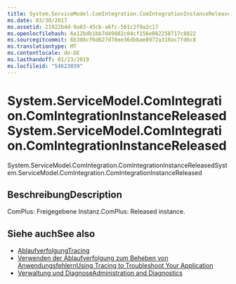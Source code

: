 ```yaml
---
title: System.ServiceModel.ComIntegration.ComIntegrationInstanceReleased
ms.date: 03/30/2017
ms.assetid: 21922b4d-9a83-45cb-a6fc-5b1c2f9a2c17
ms.openlocfilehash: 6a12bdb1bb7d49882c04cf156e082258717c8022
ms.sourcegitcommit: 6b308cf6d627d78ee36dbbae8972a310ac7fd6c8
ms.translationtype: MT
ms.contentlocale: de-DE
ms.lasthandoff: 01/23/2019
ms.locfileid: "54623039"
---
```

# <a name="systemservicemodelcomintegrationcomintegrationinstancereleased"></a><span data-ttu-id="743d1-102">System.ServiceModel.ComIntegration.ComIntegrationInstanceReleased</span><span class="sxs-lookup"><span data-stu-id="743d1-102">System.ServiceModel.ComIntegration.ComIntegrationInstanceReleased</span></span>
<span data-ttu-id="743d1-103">System.ServiceModel.ComIntegration.ComIntegrationInstanceReleased</span><span class="sxs-lookup"><span data-stu-id="743d1-103">System.ServiceModel.ComIntegration.ComIntegrationInstanceReleased</span></span>  
  
## <a name="description"></a><span data-ttu-id="743d1-104">Beschreibung</span><span class="sxs-lookup"><span data-stu-id="743d1-104">Description</span></span>  
 <span data-ttu-id="743d1-105">ComPlus: Freigegebene Instanz.</span><span class="sxs-lookup"><span data-stu-id="743d1-105">ComPlus: Released instance.</span></span>  
  
## <a name="see-also"></a><span data-ttu-id="743d1-106">Siehe auch</span><span class="sxs-lookup"><span data-stu-id="743d1-106">See also</span></span>
- [<span data-ttu-id="743d1-107">Ablaufverfolgung</span><span class="sxs-lookup"><span data-stu-id="743d1-107">Tracing</span></span>](../../../../../docs/framework/wcf/diagnostics/tracing/index.md)
- [<span data-ttu-id="743d1-108">Verwenden der Ablaufverfolgung zum Beheben von Anwendungsfehlern</span><span class="sxs-lookup"><span data-stu-id="743d1-108">Using Tracing to Troubleshoot Your Application</span></span>](../../../../../docs/framework/wcf/diagnostics/tracing/using-tracing-to-troubleshoot-your-application.md)
- [<span data-ttu-id="743d1-109">Verwaltung und Diagnose</span><span class="sxs-lookup"><span data-stu-id="743d1-109">Administration and Diagnostics</span></span>](../../../../../docs/framework/wcf/diagnostics/index.md)
